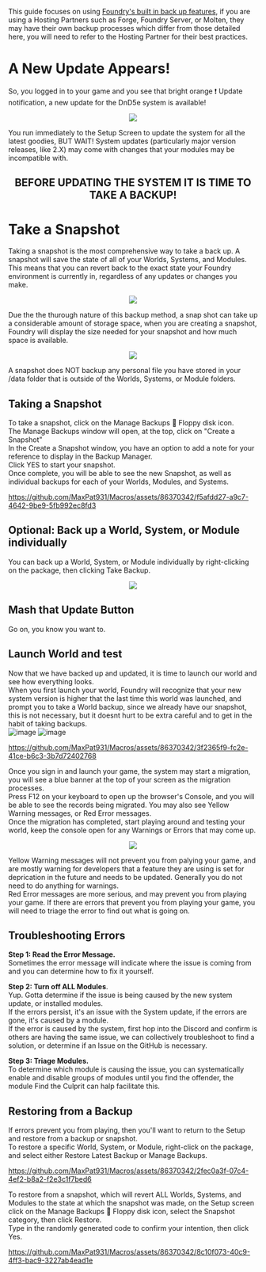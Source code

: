 This guide focuses on using [Foundry's built in back up features](https://foundryvtt.com/article/backups/), if you are using a Hosting Partners such as Forge, Foundry Server, or Molten, they may have their own backup processes which differ from those detailed here, you will need to refer to the Hosting Partner for their best practices.

# A New Update Appears!
So, you logged in to your game and you see that bright orange ❗ Update notification, a new update for the DnD5e system is available!  
<p align="center"> 
<img src="https://github.com/MaxPat931/Macros/assets/86370342/219f9847-c748-4b8d-9d88-9fe2c7b0b8da">
</p>
You run immediately to the Setup Screen to update the system for all the latest goodies, BUT WAIT! System updates (particularly major version releases, like 2.X) may come with changes that your modules may be incompatible with.  

<h2 align="center"> BEFORE UPDATING THE SYSTEM IT IS TIME TO TAKE A BACKUP! </h2>

# Take a Snapshot
Taking a snapshot is the most comprehensive way to take a back up. A snapshot will save the state of all of your Worlds, Systems, and Modules. This means that you can revert back to the exact state your Foundry environment is currently in, regardless of any updates or changes you make.  
<p align="center"> 
<img src="https://github.com/MaxPat931/Macros/assets/86370342/4b65dd5d-e9de-413f-b30c-e02fc9be9f4f">
</p>

Due the the thurough nature of this backup method, a snap shot can take up a considerable amount of storage space, when you are creating a snapshot, Foundry will display the size needed for your snapshot and how much space is available.  
<p align="center"> 
<img src="https://github.com/MaxPat931/Macros/assets/86370342/6fea6e98-7eaa-401e-a523-f17bfbe2bfd3">
</p>

A snapshot does NOT backup any personal file you have stored in your /data folder that is outside of the Worlds, Systems, or Module folders.

## Taking a Snapshot
To take a snapshot, click on the Manage Backups 💾 Floppy disk icon.  
The Manage Backups window will open, at the top, click on "Create a Snapshot"  
In the Create a Snapshot window, you have an option to add a note for your reference to display in the Backup Manager.  
Click YES to start your snapshot.  
Once complete, you will be able to see the new Snapshot, as well as individual backups for each of your Worlds, Modules, and Systems.  


https://github.com/MaxPat931/Macros/assets/86370342/f5afdd27-a9c7-4642-9be9-5fb992ec8fd3

## Optional: Back up a World, System, or Module individually
You can back up a World, System, or Module individually by right-clicking on the package, then clicking Take Backup.  
<p align="center"> 
<img src="https://github.com/MaxPat931/Macros/assets/86370342/e6f65d15-7daa-45c8-aa05-7cfecf6cd443">
</p>

## Mash that Update Button
Go on, you know you want to.

## Launch World and test
Now that we have backed up and updated, it is time to launch our world and see how everything looks.  
When you first launch your world, Foundry will recognize that your new system version is higher that the last time this world was launched, and prompt you to take a World backup, since we already have our snapshot, this is not necessary, but it doesnt hurt to be extra careful and to get in the habit of taking backups.   
![image](https://github.com/MaxPat931/Macros/assets/86370342/e9c0e425-7d20-4626-83b7-7c5435b90380)
![image](https://github.com/MaxPat931/Macros/assets/86370342/be6fdcaf-dde2-471c-b1ca-f5157fe4168a)  

https://github.com/MaxPat931/Macros/assets/86370342/3f2365f9-fc2e-41ce-b6c3-3b7d72402768


Once you sign in and launch your game, the system may start a migration, you will see a blue banner at the top of your screen as the migration processes.  
Press F12 on your keyboard to open up the browser's Console, and you will be able to see the records being migrated. You may also see Yellow Warning messages, or Red Error messages.  
Once the migration has completed, start playing around and testing your world, keep the console open for any Warnings or Errors that may come up.  

<p align="center"> 
<img src="https://github.com/MaxPat931/Macros/assets/86370342/bb402c3a-6a1a-47bc-9b66-a9cef931f461">
</p>

Yellow Warning messages will not prevent you from palying your game, and are mostly warning for developers that a feature they are using is set for deprication in the future and needs to be updated. Generally you do not need to do anything for warnings.  
Red Error messages are more serious, and may prevent you from playing your game. If there are errors that prevent you from playing your game, you will need to triage the error to find out what is going on.  

## Troubleshooting Errors
**Step 1: Read the Error Message.**  
Sometimes the error message will indicate where the issue is coming from and you can determine how to fix it yourself.  

**Step 2: Turn off ALL Modules**.  
Yup. Gotta determine if the issue is being caused by the new system update, or installed modules.  
If the errors persist, it's an issue with the System update, if the errors are gone, it's caused by a module.  
If the error is caused by the system, first hop into the Discord and confirm is others are having the same issue, we can collectively troubleshoot to find a solution, or determine if an Issue on the GitHub is necessary. 

**Step 3: Triage Modules.**  
To determine which module is causing the issue, you can systematically enable and disable groups of modules until you find the offender, the module Find the Culprit can halp facilitate this.

## Restoring from a Backup
If errors prevent you from playing, then you'll want to return to the Setup and restore from a backup or snapshot.  
To restore a specific World, System, or Module, right-click on the package, and select either Restore Latest Backup or Manage Backups.    

https://github.com/MaxPat931/Macros/assets/86370342/2fec0a3f-07c4-4ef2-b8a2-f2e3c1f7bed6

To restore from a snapshot, which will revert ALL Worlds, Systems, and Modules to the state at which the snapshot was made, on the Setup screen click on the Manage Backups 💾 Floppy disk icon, select the Snapshot category, then click Restore.  
Type in the randomly generated code to confirm your intention, then click Yes.

https://github.com/MaxPat931/Macros/assets/86370342/8c10f073-40c9-4ff3-bac9-3227ab4ead1e


